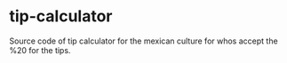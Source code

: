 # tip-calculator
Source code of tip calculator for the mexican culture for whos accept the %20 for the tips.
